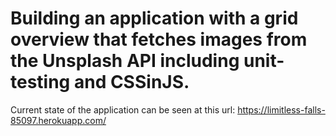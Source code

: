 # Building an application with a grid overview that fetches images from the Unsplash API including unit-testing and CSSinJS. 
Current state of the application can be seen at this url: https://limitless-falls-85097.herokuapp.com/

